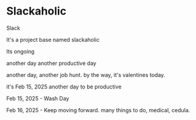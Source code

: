 # Slackaholic
Slack

It's a project base named slackaholic

Its ongoing


another day another productive day

another day, another job hunt. by the way, it's valentines today.


it's Feb 15, 2025 another day to be productive 

Feb 15, 2025 - Wash Day

Feb 16, 2025 - Keep moving forward. many things to do, medical, cedula.